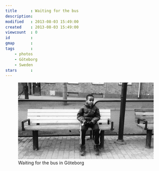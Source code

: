 ```yaml
---
title      : Waiting for the bus
description: 
modified   : 2013-08-03 15:49:00
created    : 2013-08-03 15:49:00
viewcount  : 0
id         : 
gmap       : 
tags       :
    - photos
    - Göteborg
    - Sweden
stars      : 
---
```


<figure>
    <img src="img/waiting_for_the_bus.jpg">
    <figcaption>Waiting for the bus in Göteborg</figcaption>
</figure>
